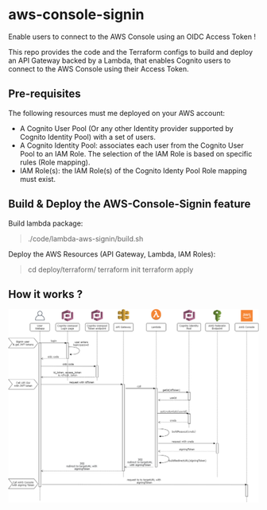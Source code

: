 # aws-console-signin

Enable users to connect to the AWS Console using an OIDC Access Token !

This repo provides the code and the Terraform configs to build and deploy an API Gateway backed by a Lambda, that enables Cognito users to connect to the AWS Console using their Access Token.


## Pre-requisites

The following resources must me deployed on your AWS account:
- A Cognito User Pool (Or any other Identity provider supported by Cognito Identity Pool) with a set of users.
- A Cognito Identity Pool: associates each user from the Cognito User Pool to an IAM Role. The selection of the IAM Role is based on specific rules (Role mapping).
- IAM Role(s): the IAM Role(s) of the Cognito Identy Pool Role mapping must exist.

## Build & Deploy the AWS-Console-Signin feature

Build lambda package:

> ./code/lambda-aws-signin/build.sh

Deploy the AWS Resources (API Gateway, Lambda, IAM Roles):

> cd deploy/terraform/
> terraform init
> terraform apply 



## How it works ?

![AWS Console Signin workflow](images/aws_console_signin.png?raw=true "Workflow")
